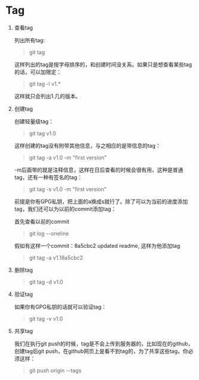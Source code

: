 # Tag

1. 查看tag

    列出所有tag:

    > git tag
  
    这样列出的tag是按字母排序的，和创建时间没关系。如果只是想查看某些tag的话，可以加限定：

    > git tag -l v1.*

    这样就只会列出1.几的版本。
  
2. 创建tag

    创建轻量级tag：

    > git tag v1.0

    这样创建的tag没有附带其他信息，与之相应的是带信息的tag：

    > git tag -a v1.0 -m "first version"

    -m后面带的就是注释信息，这样在日后查看的时候会很有用，这种是普通tag，还有一种有签名的tag：

    > git tag -s v1.0 -m "first version"

    前提是你有GPG私钥，把上面的a换成s就行了。除了可以为当前的进度添加tag，我们还可以为以前的commit添加tag：

    首先查看以前的commit

    > git log --oneline

    假如有这样一个commit：8a5cbc2 updated readme, 这样为他添加tag

    > git tag -a v1.18a5cbc2
  
3. 删除tag

    > git tag -d v1.0

4. 验证tag

    如果你有GPG私钥的话就可以验证tag：

    > git tag -v v1.0

5. 共享tag

    我们在执行git push的时候，tag是不会上传到服务器的，比如现在的github，创建tag后git push，在github网页上是看不到tag的，为了共享这些tag，你必须这样：

    > git push origin --tags

